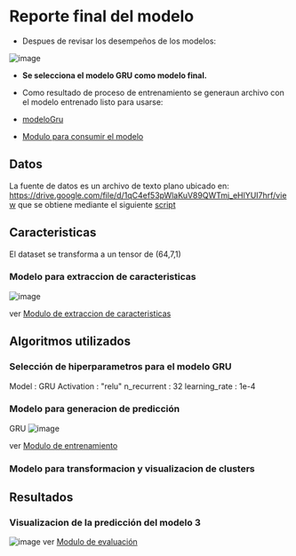 # Reporte final del modelo
* Despues de revisar los desempeños de los modelos:

![image](https://user-images.githubusercontent.com/105468175/172017050-d6b100b3-cdca-40bc-b7ca-3881bc8c273c.png)

 * **Se selecciona el modelo GRU como modelo final.**

* Como resultado de proceso de entrenamiento se generaun archivo con el modelo entrenado listo para usarse:

- [modeloGru](https://github.com/Prediccion-Humedad/Prediccion/tree/main/packagename/models/model_GRU)

- [Modulo para consumir el modelo](https://github.com/jonatan-parra/mlds6/blob/621bdbac0fd579941bc744e0f0bfa7e839733fb8/digitallistening/models/model.py)
 
## Datos
La fuente de datos es un archivo de texto plano ubicado en: https://drive.google.com/file/d/1qC4ef53pWlaKuV89QWTmj_eHlYUI7hrf/view que se obtiene mediante el siguiente [script](https://github.com/Prediccion-Humedad/Prediccion/blob/main/scripts/preprocessing/Preprocessing.py)


## Caracteristicas
El dataset se transforma a un tensor de (64,7,1)

### Modelo para extraccion de caracteristicas

![image](https://user-images.githubusercontent.com/105468175/172017342-40ff5b62-31fb-42ec-986d-a63988a3096d.png)

ver [Modulo de extraccion de caracteristicas](https://github.com/Prediccion-Humedad/Prediccion/blob/main/scripts/preprocessing/Preprocessing.py)

## Algoritmos utilizados

### Selección de hiperparametros para el modelo GRU

Model : GRU
Activation : "relu"
n_recurrent : 32
learning_rate : 1e-4


### Modelo para generacion de predicción
GRU
![image](https://user-images.githubusercontent.com/105468175/172017531-229c877f-8cfc-4f68-af72-170a5110183f.png)


ver [Modulo de entrenamiento](https://github.com/Prediccion-Humedad/Prediccion/blob/main/scripts/training/Modeling.py)

### Modelo para transformacion y visualizacion de clusters


## Resultados

### Visualizacion de la predicción del modelo 3

![image](https://user-images.githubusercontent.com/105468175/172017599-c8eb1494-8457-4b3a-9fa4-e20f7adea9ab.png)
ver [Modulo de evaluación](https://github.com/Prediccion-Humedad/Prediccion/blob/main/scripts/evaluation/Evaluation.py)

